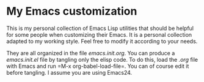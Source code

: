 # My Emacs customization

This is my personal collection of Emacs Lisp utilities that should be
helpful for some people when customizing their Emacs. It is a personal
collection adapted to my working style. Feel free to modify it
according to your needs.

They are all organized in the file _emacs.init.org_. You can produce a
_emacs.init.el_ file by tangling only the elisp code. To do this, load
the _.org_ file with Emacs and run =M-x org-babel-load-file=. You can
of course edit it before tangling. I assume you are using Emacs24.
